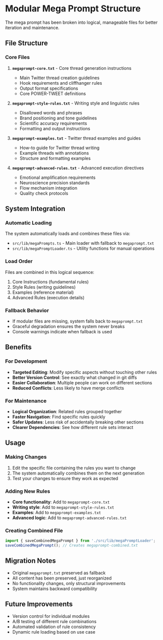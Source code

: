 # Modular Mega Prompt Structure

The mega prompt has been broken into logical, manageable files for better iteration and maintenance.

## File Structure

### Core Files

1. **`megaprompt-core.txt`** - Core thread generation instructions
   - Main Twitter thread creation guidelines
   - Hook requirements and cliffhanger rules
   - Output format specifications
   - Core POWER-TWEET definitions

2. **`megaprompt-style-rules.txt`** - Writing style and linguistic rules
   - Disallowed words and phrases
   - Brand positioning and tone guidelines
   - Scientific accuracy requirements
   - Formatting and output instructions

3. **`megaprompt-examples.txt`** - Twitter thread examples and guides
   - How-to guide for Twitter thread writing
   - Example threads with annotations
   - Structure and formatting examples

4. **`megaprompt-advanced-rules.txt`** - Advanced execution directives
   - Emotional amplification requirements
   - Neuroscience precision standards
   - Flow mechanism integration
   - Quality check protocols

## System Integration

### Automatic Loading
The system automatically loads and combines these files via:
- `src/lib/megaPrompts.ts` - Main loader with fallback to `megaprompt.txt`
- `src/lib/megaPromptLoader.ts` - Utility functions for manual operations

### Load Order
Files are combined in this logical sequence:
1. Core Instructions (fundamental rules)
2. Style Rules (writing guidelines)  
3. Examples (reference material)
4. Advanced Rules (execution details)

### Fallback Behavior
- If modular files are missing, system falls back to `megaprompt.txt`
- Graceful degradation ensures the system never breaks
- Console warnings indicate when fallback is used

## Benefits

### For Development
- **Targeted Editing**: Modify specific aspects without touching other rules
- **Better Version Control**: See exactly what changed in git diffs
- **Easier Collaboration**: Multiple people can work on different sections
- **Reduced Conflicts**: Less likely to have merge conflicts

### For Maintenance
- **Logical Organization**: Related rules grouped together
- **Faster Navigation**: Find specific rules quickly
- **Safer Updates**: Less risk of accidentally breaking other sections
- **Clearer Dependencies**: See how different rule sets interact

## Usage

### Making Changes
1. Edit the specific file containing the rules you want to change
2. The system automatically combines them on the next generation
3. Test your changes to ensure they work as expected

### Adding New Rules
- **Core functionality**: Add to `megaprompt-core.txt`
- **Writing style**: Add to `megaprompt-style-rules.txt`  
- **Examples**: Add to `megaprompt-examples.txt`
- **Advanced logic**: Add to `megaprompt-advanced-rules.txt`

### Creating Combined File
```typescript
import { saveCombinedMegaPrompt } from './src/lib/megaPromptLoader';
saveCombinedMegaPrompt(); // Creates megaprompt-combined.txt
```

## Migration Notes

- Original `megaprompt.txt` preserved as fallback
- All content has been preserved, just reorganized
- No functionality changes, only structural improvements
- System maintains backward compatibility

## Future Improvements

- Version control for individual modules
- A/B testing of different rule combinations
- Automated validation of rule consistency
- Dynamic rule loading based on use case 